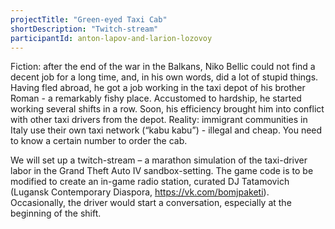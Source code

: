 ```yaml
---
projectTitle: "Green-eyed Taxi Cab"
shortDescription: "Twitch-stream"
participantId: anton-lapov-and-larion-lozovoy
---
```


Fiction: after the end of the war in the Balkans, Niko Bellic could not find a decent job for a long time, and, in his own words, did a lot of stupid things. Having fled abroad, he got a job working in the taxi depot of his brother Roman - a remarkably fishy place. Accustomed to hardship, he started working several shifts in a row. Soon, his efficiency brought him into conflict with other taxi drivers from the depot. Reality: immigrant communities in Italy use their own taxi network (“kabu kabu”) - illegal and cheap. You need to know a certain number to order the cab.

We will set up a twitch-stream – a marathon simulation of the taxi-driver labor in the Grand Theft Auto IV sandbox-setting. The game code is to be modified to create an in-game radio station, curated DJ Tatamovich (Lugansk Contemporary Diaspora, https://vk.com/bomjpaketi). Occasionally, the driver would start a conversation, especially at the beginning of the shift.
